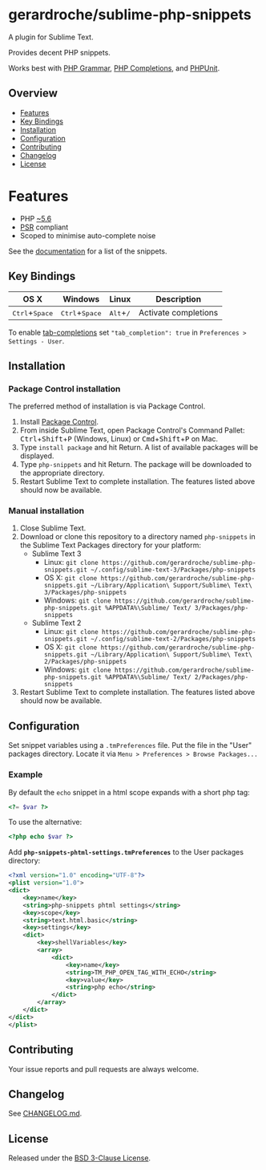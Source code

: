# gerardroche/sublime-php-snippets

A plugin for Sublime Text.

Provides decent PHP snippets.

Works best with [PHP Grammar], [PHP Completions], and [PHPUnit].

## Overview

* [Features](#features)
* [Key Bindings](#key-bindings)
* [Installation](#installation)
* [Configuration](#configuration)
* [Contributing](#contributing)
* [Changelog](#changelog)
* [License](#license)

# Features

* PHP [~5.6](http://semver.org)
* [PSR](http://www.php-fig.org) compliant
* Scoped to minimise auto-complete noise

See the [documentation](DOCUMENTATION.md) for a list of the snippets.

## Key Bindings

| OS X | Windows | Linux | Description |
|------|---------|-------|-------------|
| <kbd>Ctrl</kbd>+<kbd>Space</kbd> | <kbd>Ctrl</kbd>+<kbd>Space</kbd> | <kbd>Alt</kbd>+<kbd>/</kbd> | Activate completions |

To enable [tab-completions](http://docs.sublimetext.info/en/latest/extensibility/completions.html#tab-completed-completions) set `"tab_completion": true` in `Preferences > Settings - User`.

## Installation

### Package Control installation

The preferred method of installation is via Package Control.

1. Install [Package Control](https://packagecontrol.io).
2. From inside Sublime Text, open Package Control's Command Pallet: <kbd>Ctrl</kbd>+<kbd>Shift</kbd>+<kbd>P</kbd> (Windows, Linux) or <kbd>Cmd</kbd>+<kbd>Shift</kbd>+<kbd>P</kbd> on Mac.
3. Type `install package` and hit Return. A list of available packages will be displayed.
4. Type `php-snippets` and hit Return. The package will be downloaded to the appropriate directory.
5. Restart Sublime Text to complete installation. The features listed above should now be available.

### Manual installation

1. Close Sublime Text.
2. Download or clone this repository to a directory named `php-snippets` in the Sublime Text Packages directory for your platform:
    * Sublime Text 3
        - Linux: `git clone https://github.com/gerardroche/sublime-php-snippets.git ~/.config/sublime-text-3/Packages/php-snippets`
        - OS X: `git clone https://github.com/gerardroche/sublime-php-snippets.git ~/Library/Application\ Support/Sublime\ Text\ 3/Packages/php-snippets`
        - Windows: `git clone https://github.com/gerardroche/sublime-php-snippets.git %APPDATA%\Sublime/ Text/ 3/Packages/php-snippets`
    * Sublime Text 2
        - Linux: `git clone https://github.com/gerardroche/sublime-php-snippets.git ~/.config/sublime-text-2/Packages/php-snippets`
        - OS X: `git clone https://github.com/gerardroche/sublime-php-snippets.git ~/Library/Application\ Support/Sublime\ Text\ 2/Packages/php-snippets`
        - Windows: `git clone https://github.com/gerardroche/sublime-php-snippets.git %APPDATA%\Sublime/ Text/ 2/Packages/php-snippets`
3. Restart Sublime Text to complete installation. The features listed above should now be available.

## Configuration

Set snippet variables using a `.tmPreferences` file. Put the file in the "User" packages directory. Locate it via `Menu > Preferences > Browse Packages...`

### Example

By default the `echo` snippet in a html scope expands with a short php tag:

```php
<?= $var ?>
```

To use the alternative:

```php
<?php echo $var ?>
```

Add **`php-snippets-phtml-settings.tmPreferences`** to the User packages directory:

```xml
<?xml version="1.0" encoding="UTF-8"?>
<plist version="1.0">
<dict>
    <key>name</key>
    <string>php-snippets phtml settings</string>
    <key>scope</key>
    <string>text.html.basic</string>
    <key>settings</key>
    <dict>
        <key>shellVariables</key>
        <array>
            <dict>
                <key>name</key>
                <string>TM_PHP_OPEN_TAG_WITH_ECHO</string>
                <key>value</key>
                <string>php echo</string>
            </dict>
        </array>
    </dict>
</dict>
</plist>
```

## Contributing

Your issue reports and pull requests are always welcome.

## Changelog

See [CHANGELOG.md](CHANGELOG.md).

## License

Released under the [BSD 3-Clause License](LICENSE).

[PHP Grammar]: https://packagecontrol.io/packages/php-grammar
[PHP Completions]: https://packagecontrol.io/packages/PHP%20Completions%20Kit
[PHP Snippets]: https://packagecontrol.io/packages/php-snippets
[PHPUnit]: https://github.com/gerardroche/sublime-phpunit
[PHPUnit Completions]: https://github.com/gerardroche/sublime-phpunit
[PHPUnit Snippets]: https://github.com/gerardroche/sublime-phpunit
